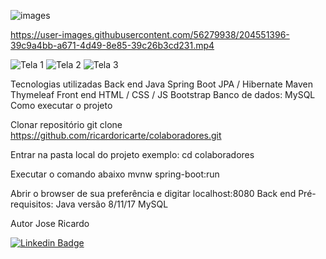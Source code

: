 ![images](https://user-images.githubusercontent.com/56279938/204545738-ee255448-d568-4cab-8383-3aa2fe46a320.png)



https://user-images.githubusercontent.com/56279938/204551396-39c9a4bb-a671-4d49-8e85-39c26b3cd231.mp4


![Tela 1](https://user-images.githubusercontent.com/56279938/204549060-3025735a-c89b-45eb-81ff-19912aee6126.png)
![Tela 2](https://user-images.githubusercontent.com/56279938/204549083-924e2ce4-efdf-43e7-9b82-e2d2cbba1265.png)
![Tela 3](https://user-images.githubusercontent.com/56279938/204549095-d7dcb04a-95a7-4003-abae-85c50d6a85c4.png)

Tecnologias utilizadas Back end Java Spring Boot JPA / Hibernate Maven Thymeleaf Front end HTML / CSS / JS Bootstrap Banco de dados: MySQL Como executar o projeto

Clonar repositório
git clone https://github.com/ricardoricarte/colaboradores.git

Entrar na pasta local do projeto
exemplo: cd colaboradores

Executar o comando abaixo
mvnw spring-boot:run

Abrir o browser de sua preferência e digitar
localhost:8080 Back end Pré-requisitos: Java versão 8/11/17 MySQL

Autor Jose Ricardo

[![Linkedin Badge](https://img.shields.io/badge/LinkedIn-0077B5?style=for-the-badge&logo=linkedin&logoColor=whitehttps://www.linkedin.com/in/ze-ricardo/)](https://www.linkedin.com/in/ze-ricardo/)
